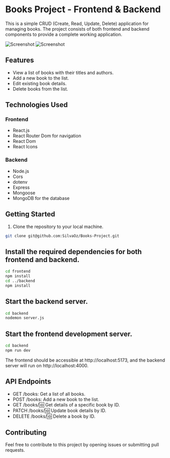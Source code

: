 # Books Project - Frontend & Backend

This is a simple CRUD (Create, Read, Update, Delete) application for managing books. The project consists of both frontend and backend components to provide a complete working application.

![Screenshot](https://github.com/22-d08-a/books-frontend-SilvaOz/blob/main/frontend/src/images/newBook.png)
![Screenshot](https://github.com/22-d08-a/books-frontend-SilvaOz/blob/main/frontend/src/images/BookList.png)

## Features

- View a list of books with their titles and authors.
- Add a new book to the list.
- Edit existing book details.
- Delete books from the list.

## Technologies Used

### Frontend

- React.js
- React Router Dom for navigation
- React Dom
- React Icons

### Backend

- Node.js
- Cors
- dotenv
- Express
- Mongoose
- MongoDB for the database

## Getting Started

1. Clone the repository to your local machine.

```bash
git clone git@github.com:SilvaOz/Books-Project.git
```

## Install the required dependencies for both frontend and backend.
```bash
cd frontend
npm install
cd ../backend
npm install
```

## Start the backend server.
```bash
cd backend
nodemon server.js

```
## Start the frontend development server.
```bash
cd backend
npm run dev
```

The frontend should be accessible at http://localhost:5173, and the backend server will run on http://localhost:4000.

## API Endpoints
- GET /books: Get a list of all books.
- POST /books: Add a new book to the list.
- GET /books/:id: Get details of a specific book by ID.
- PATCH /books/:id: Update book details by ID.
- DELETE /books/:id: Delete a book by ID.

## Contributing
Feel free to contribute to this project by opening issues or submitting pull requests.

